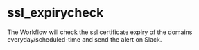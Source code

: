 # ssl_expirycheck
The Workflow will check the ssl certificate expiry of the domains everyday/scheduled-time and send the alert on Slack.
